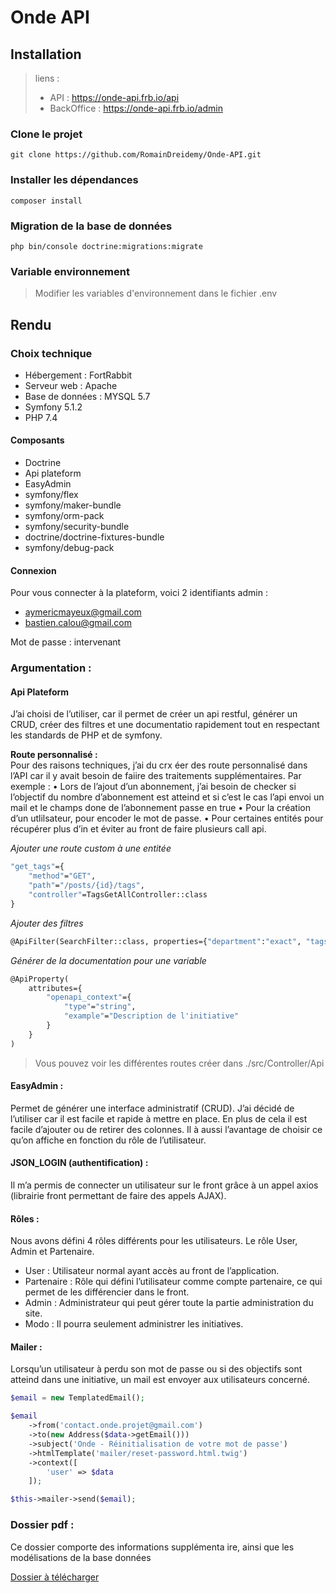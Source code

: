 # Onde API

## Installation

> liens : 
> - API : https://onde-api.frb.io/api
> - BackOffice : https://onde-api.frb.io/admin

### Clone le projet

    git clone https://github.com/RomainDreidemy/Onde-API.git

### Installer les dépendances

    composer install
    
### Migration de la base de données

    php bin/console doctrine:migrations:migrate
    
### Variable environnement

> Modifier les variables d'environnement dans le fichier .env

## Rendu

### Choix technique

- Hébergement : FortRabbit
- Serveur web : Apache
- Base de données : MYSQL 5.7
- Symfony 5.1.2
- PHP 7.4

#### Composants

- Doctrine
- Api plateform
- EasyAdmin
- symfony/flex
- symfony/maker-bundle
- symfony/orm-pack
- symfony/security-bundle
- doctrine/doctrine-fixtures-bundle
- symfony/debug-pack

#### Connexion
Pour vous connecter à la plateform, voici 2 identifiants admin : 
- aymericmayeux@gmail.com
- bastien.calou@gmail.com

Mot de passe : intervenant

### Argumentation :

#### Api Plateform
J’ai choisi de l’utiliser, car il permet de créer un api restful, générer un CRUD, créer des filtres et une documentatio
rapidement tout en respectant les standards de PHP et de symfony.

**Route personnalisé :**  
Pour des raisons techniques, j’ai du crx éer des route personnalisé dans l’API car il y avait besoin de faiire des traitements supplémentaires. Par exemple : 
• Lors de l’ajout d’un abonnement, j’ai besoin de checker si l’objectif du nombre d’abonnement est atteind et si c’est le cas l’api envoi un mail et le champs done de l’abonnement passe en true
• Pour la création d’un utlilsateur, pour encoder le mot de passe.
• Pour certaines entités pour récupérer plus d’in et éviter au front de faire plusieurs call api.

*Ajouter une route custom à une entitée*
```PHP7.4 - Annotation
"get_tags"={
    "method"="GET",
    "path"="/posts/{id}/tags",
    "controller"=TagsGetAllController::class
}
```

*Ajouter des filtres*
```PHP7.4 - Annotation
@ApiFilter(SearchFilter::class, properties={"department":"exact", "tags":"exact", "User":"exact", "validated": "exact"})
```

*Générer de la documentation pour une variable*
```PHP7.4 - Annotation
@ApiProperty(
    attributes={
        "openapi_context"={
            "type"="string",
            "example"="Description de l'initiative"
        }
    }
)
```



> Vous pouvez voir les différentes routes créer dans ./src/Controller/Api

#### EasyAdmin :
Permet de générer une interface administratif (CRUD).
J’ai décidé de l’utiliser car il est facile et rapide à mettre en place. En plus de cela il est facile d’ajouter ou de retirer des colonnes. Il à aussi l’avantage de choisir ce qu’on affiche en fonction du rôle de l’utilisateur.

#### JSON_LOGIN (authentification) :
Il m’a permis de connecter un utilisateur sur le front grâce à un appel axios (librairie front
permettant de faire des appels AJAX).

#### Rôles :
Nous avons défini 4 rôles différents pour les utilisateurs. Le rôle User, Admin et Partenaire.
- User : Utilisateur normal ayant accès au front de l’application.
- Partenaire : Rôle qui défini l’utilisateur comme compte partenaire, ce qui permet de les différencier dans le front.
- Admin : Administrateur qui peut gérer toute la partie administration du site.
- Modo : Il pourra seulement administrer les initiatives.

#### Mailer : 
Lorsqu’un utilisateur à perdu son mot de passe ou si des objectifs sont atteind dans une initiative, un mail est envoyer aux utilisateurs concerné.
```PHP
$email = new TemplatedEmail();

$email
    ->from('contact.onde.projet@gmail.com')
    ->to(new Address($data->getEmail()))
    ->subject('Onde - Réinitialisation de votre mot de passe')
    ->htmlTemplate('mailer/reset-password.html.twig')
    ->context([
        'user' => $data
    ]);

$this->mailer->send($email);
```

### Dossier pdf :
Ce dossier comporte des informations supplémenta    ire, ainsi que les modélisations de la base données

[Dossier à télécharger](https://drive.google.com/file/d/1vdaz9F92z803xH8CwojrI7f_ArH_L_ec/view?usp=sharing)



